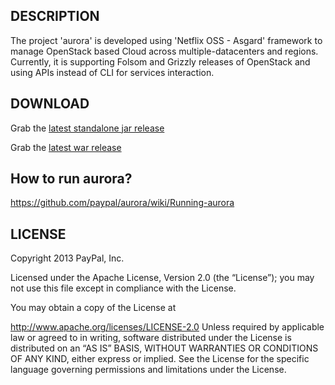 ## DESCRIPTION

The project 'aurora' is developed using 'Netflix OSS - Asgard' framework to manage OpenStack based Cloud across multiple-datacenters and regions. Currently, it is supporting Folsom and Grizzly releases of OpenStack and using APIs instead of CLI for services interaction. 

## DOWNLOAD

Grab the [latest standalone jar release](https://ebay.box.com/s/4elhlhfvdce1t5sq2lm2)

Grab the [latest war release](https://ebay.box.com/s/c29kypl21q7tj62n3czw)

## How to run aurora?

https://github.com/paypal/aurora/wiki/Running-aurora

## LICENSE

Copyright 2013 PayPal, Inc.

Licensed under the Apache License, Version 2.0 (the “License”); 
you may not use this file except in compliance with the License. 

You may obtain a copy of the License at

http://www.apache.org/licenses/LICENSE-2.0 Unless required by applicable law or agreed to in writing, software distributed under the License is distributed on an “AS IS” BASIS, WITHOUT WARRANTIES OR CONDITIONS OF ANY KIND, either express or implied. See the License for the specific language governing permissions and limitations under the License.
